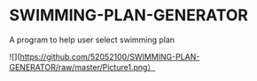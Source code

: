 # SWIMMING-PLAN-GENERATOR
A program to help user select swimming plan

![](https://github.com/52052100/SWIMMING-PLAN-GENERATOR/raw/master/Picture1.png）

